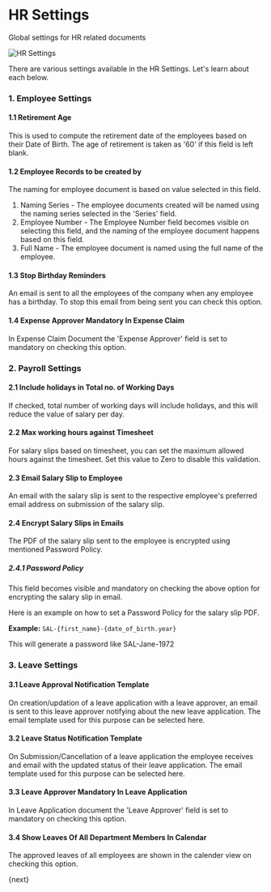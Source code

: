 <!-- add-breadcrumbs -->
# HR Settings

Global settings for HR related documents

<img class="screenshot" alt="HR Settings" src="{{docs_base_url}}/assets/img/human-resources/hr-settings.png">


There are various settings available in the HR Settings. Let's learn about each below.

### 1. Employee Settings


#### 1.1 Retirement Age
This is used to compute the retirement date of the employees based on their Date of Birth. The age of retirement is taken as '60' if this field is left blank.


#### 1.2 Employee Records to be created by
The naming for employee document is based on value selected in this field.

1. Naming Series - The employee documents created will be named using the naming series selected in the 'Series' field.
2. Employee Number - The Employee Number field becomes visible on selecting this field, and the naming of the employee document happens based on this field.
3. Full Name - The employee document is named using the full name of the employee.


#### 1.3 Stop Birthday Reminders
An email is sent to all the employees of the company when any employee has a birthday. To stop this email from being sent you can check this option.

#### 1.4 Expense Approver Mandatory In Expense Claim
In Expense Claim Document the 'Expense Approver' field is set to mandatory on checking this option.

### 2. Payroll Settings


#### 2.1 Include holidays in Total no. of Working Days
If checked, total number of working days will include holidays, and this will reduce the value of salary per day.

#### 2.2 Max working hours against Timesheet
For salary slips based on timesheet, you can set the maximum allowed hours against the timesheet. Set this value to Zero to disable this validation.

#### 2.3 Email Salary Slip to Employee
An email with the salary slip is sent to the respective employee's preferred email address on submission of the salary slip.

#### 2.4 Encrypt Salary Slips in Emails
The PDF of the salary slip sent to the employee is encrypted using mentioned Password Policy.

##### 2.4.1 Password Policy
This field becomes visible and mandatory on checking the above option for encrypting the salary slip in email.

Here is an example on how to set a Password Policy for the salary slip PDF.

**Example:** `SAL-{first_name}-{date_of_birth.year}`

This will generate a password like SAL-Jane-1972

### 3. Leave Settings

#### 3.1 Leave Approval Notification Template
On creation/updation of a leave application with a leave approver, an email is sent to this leave approver notifying about the new leave application. The email template used for this purpose can be selected here.

#### 3.2 Leave Status Notification Template
On Submission/Cancellation of a leave application the employee receives and email with the updated status of their leave application. The email template used for this purpose can be selected here.

#### 3.3 Leave Approver Mandatory In Leave Application
In Leave Application document the 'Leave Approver' field is set to mandatory on checking this option.

#### 3.4 Show Leaves Of All Department Members In Calendar
The approved leaves of all employees are shown in the calender view on checking this option.

{next}
